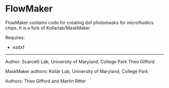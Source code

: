 # FlowMaker

FlowMaker contains code for creating dxf photomasks for microfluidics chips. It is a fork of Kollarlab/MaskMaker

Requires:
- ezdxf

<hr>
Author:
Scarcelli Lab, University of Maryland, College Park
Theo Gifford

MaskMaker authors:
Koll&aacute;r Lab, University of Maryland, College Park

Authors: Theo Gifford and Martin Ritter
